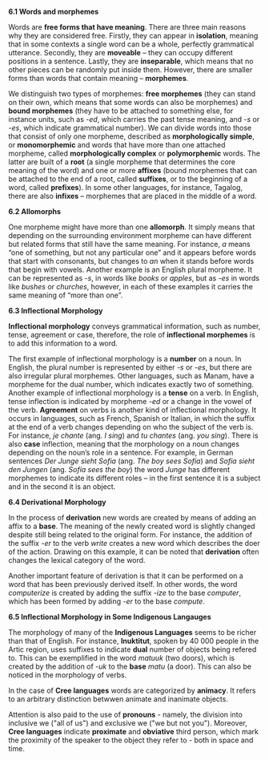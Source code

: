 **6.1 Words and morphemes**

Words are **free forms that have meaning**. There are three main reasons why they are considered free. Firstly, they can appear in **isolation**, meaning that in some contexts a single word can be a whole, perfectly grammatical utterance. Secondly, they are **moveable** – they can occupy different positions in a sentence. Lastly, they are **inseparable**, which means that no other pieces can be randomly put inside them. However, there are smaller forms than words that contain meaning – **morphemes**.

We distinguish two types of morphemes: **free morphemes** (they can stand on their own, which means that some words can also be morphemes) and **bound morphemes** (they have to be attached to something else, for instance units, such as _-ed_, which carries the past tense meaning, and _-s_ or _-es_, which indicate grammatical number). We can divide words into those that consist of only one morpheme, described as **morphologically simple**, or **monomorphemic** and words that have more than one attached morpheme, called **morphologically complex** or **polymorphemic** words. The latter are built of a **root** (a single morpheme that determines the core meaning of the word) and one or more **affixes** (bound morphemes that can be attached to the end of a root, called **suffixes**, or to the beginning of a word, called **prefixes**). In some other languages, for instance, Tagalog, there are also **infixes** – morphemes that are placed in the middle of a word.

**6.2 Allomorphs**

One morpheme might have more than one **allomorph**. It simply means that depending on the surrounding environment morpheme can have different but related forms that still have the same meaning. For instance, _a_ means “one of something, but not any particular one” and it appears before words that start with consonants, but changes to _an_ when it stands before words that begin with vowels. Another example is an English plural morpheme. It can be represented as _-s_, in words like _books_ or _apples_, but as _-es_ in words like _bushes_ or _churches_, however, in each of these examples it carries the same meaning of “more than one”.

**6.3 Inflectional Morphology**

**Inflectional morphology** conveys grammatical information, such as number, tense, agreement or case, therefore, the role of **inflectional morphemes** is to add this information to a word.

The first example of inflectional morphology is a **number** on a noun. In English, the plural number is represented by either _-s_ or _-es_, but there are also irregular plural morphemes. Other languages, such as Manam, have a morpheme for the dual number, which indicates exactly two of something. Another example of inflectional morphology is a **tense** on a verb. In English, tense inflection is indicated by morpheme _-ed_ or a change in the vowel of the verb. **Agreement** on verbs is another kind of inflectional morphology. It occurs in languages, such as French, Spanish or Italian, in which the suffix at the end of a verb changes depending on who the subject of the verb is. For instance, _je chante_ (ang. _I sing_) and _tu chantes_ (ang. _you sing_). There is also **case** inflection, meaning that the morphology on a noun changes depending on the noun’s role in a sentence. For example, in German sentences _Der Junge sieht Sofia_ (ang. _The boy sees Sofia_) and _Sofia sieht den Jungen_ (ang. _Sofia sees the boy_) the word _Junge_ has different morphemes to indicate its different roles – in the first sentence it is a subject and in the second it is an object.

**6.4 Derivational Morphology**

In the process of **derivation** new words are created by means of adding an affix to a **base**. The meaning of the newly created word is slightly changed despite still being related to the original form. For instance, the addition of the suffix _-er_ to the verb _write_ creates a new word which describes the doer of the action. Drawing on this example, it can be noted that **derivation** often changes the lexical category of the word.

Another important feature of derivation is that it can be performed on a word that has been previously derived itself. In other words, the word _computerize_ is created by adding the suffix _-ize_ to the base _computer_, which has been formed by adding _-er_ to the base _compute_.

**6.5 Inflectional Morphology in Some Indigenous Langauges**

The morphology of many of the **Indigenous Languages** seems to be richer than that of English. For instance, **Inuktitut**, spoken by 40 000 people in the Artic region, uses suffixes to indicate **dual** number of objects being refered to. This can be exemplified in the word _matuuk_ (two doors), which is created by the addition of _-uk_ to the **base** _matu_ (a door). This can also be noticed in the morphology of verbs.

In the case of **Cree languages** words are categorized by **animacy**. It refers to an arbitrary distinction betwwen animate and inanimate objects.

Attention is also paid to the use of **pronouns** - namely, the division into inclusive we ("all of us") and exclusive we ("we but not you"). Moreover, **Cree languages** indicate **proximate** and **obviative** third person, which mark the proximity of the speaker to the object they refer to - both in space and time.
